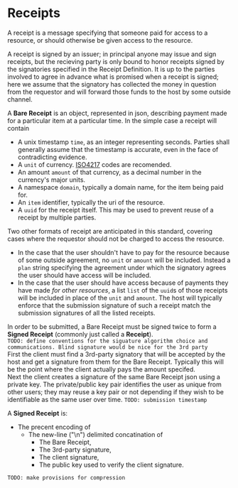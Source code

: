 # Receipts
A receipt is a message specifying that someone paid for access to a resource, or should otherwise be given access to the resource.

A receipt is signed by an issuer; in principal anyone may issue and sign receipts, but the recieving party is only bound to honor receipts signed by the signatories specified in the Receipt Definition. It is up to the parties involved to agree in advance what is promised when a receipt is signed; here we assume that the signatory has collected the money in question from the requestor and will forward those funds to the host by some outside channel.

A **Bare Receipt** is an object, represented in json, describing payment made for a particular item at a particular time. In the simple case a receipt will contain

- A unix timestamp `time`, as an integer representing seconds. Parties shall generally assume that the timestamp is accurate, even in the face of contradicting evidence. 
- A `unit` of currency. [ISO4217](https://en.wikipedia.org/wiki/ISO_4217) codes are recomended. 
- An amount `amount` of that currency, as a decimal number in the currency's major units.
- A namespace `domain`, typically a domain name, for the item being paid for.
- An `item` identifier, typically the uri of the resource.
- A `uuid` for the receipt itself. This may be used to prevent reuse of a receipt by multiple parties.

Two other formats of receipt are anticipated in this standard, covering cases where the requestor should not be charged to access the resource.

- In the case that the user shouldn't have to pay for the resource because of some outside agreement, no `unit` or `amount` will be included. Instead a `plan` string specifying the agreement under which the signatory agrees the user should have access will be included.
- In the case that the user should have access because of payments they have made _for other resources_, a list `list` of the `uuid`s of those receipts will be included in place of the `unit` and `amount`. The host will typically enforce that the submission signature of such a receipt match the submission signatures of all the listed receipts. 

In order to be submitted, a Bare Receipt must be signed twice to form a **Signed Receipt** (commonly just called a **Receipt**).  
`TODO: define conventions for the siguature algorithm choice and communications. Blind signature would be nice for the 3rd party`  
First the client must find a 3rd-party signatory that will be accepted by the host and get a signature from them for the Bare Receipt. Typically this will be the point where the client actually pays the amount specifed.  
Next the client creates a signature of the same Bare Receipt json using a private key. The private/public key pair identifies the user as unique from other users; they may reuse a key pair or not depending if they wish to be identifiable as the same user over time. `TODO: submission timestamp`

A **Signed Receipt** is:  

- The precent encoding of
    - The new-line ("\n") delimited concatination of
        - The Bare Receipt,
        - The 3rd-party signature,
        - The client signature,
        - The public key used to verify the client signature.

`TODO: make provisions for compression`

